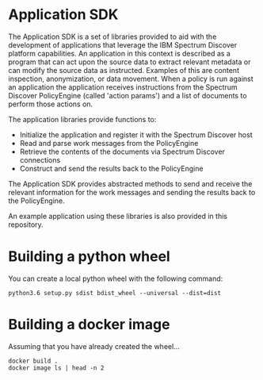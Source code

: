 Application SDK
===================

The Application SDK is a set of libraries provided to aid with the development of applications that leverage
the IBM Spectrum Discover platform capabilities. An application in this context is described as a program that
can act upon the source data to extract relevant metadata or can modify the source data as instructed. Examples
of this are content inspection, anonymization, or data movement. When a policy is run against an application
the application receives instructions from the Spectrum Discover PolicyEngine (called 'action params') and a
list of documents to perform those actions on.

The application libraries provide functions to:
   * Initialize the application and register it with the Spectrum Discover host
   * Read and parse work messages from the PolicyEngine
   * Retrieve the contents of the documents via Spectrum Discover connections
   * Construct and send the results back to the PolicyEngine

The Application SDK provides abstracted methods to send and receive the relevant information for the work messages
and sending the results back to the PolicyEngine.

An example application using these libraries is also provided in this repository.

Building a python wheel
===================
You can create a local python wheel with the following command:
```
python3.6 setup.py sdist bdist_wheel --universal --dist=dist
```

Building a docker image
===================
Assuming that you have already created the wheel...
```
docker build .
docker image ls | head -n 2
```
